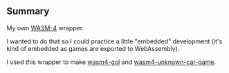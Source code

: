 ## Summary

My own [WASM-4](https://wasm4.org) wrapper.

I wanted to do that so I could practice a little "embedded" development (it's kind of embedded as games are exported to WebAssembly).

I used this wrapper to make [wasm4-gol](/projects/wasm4-gol) and [wasm4-unknown-car-game](/projects/wasm4-unknown-car-game).
